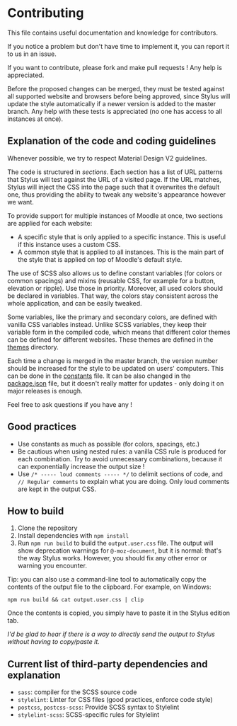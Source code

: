 # Contributing

This file contains useful documentation and knowledge for contributors.

If you notice a problem but don't have time to implement it, you can report it to us in an issue.

If you want to contribute, please fork and make pull requests ! Any help is appreciated.

Before the proposed changes can be merged, they must be tested against all supported website and browsers before being approved, since Stylus will update the style automatically if a newer version is added to the master branch.
Any help with these tests is appreciated (no one has access to all instances at once).

## Explanation of the code and coding guidelines

Whenever possible, we try to respect Material Design V2 guidelines.

The code is structured in *sections*. Each section has a list of URL patterns that Stylus will test against the URL of a visited page. If the URL matches, Stylus will inject the CSS into the page such that it overwrites the default one, thus providing the ability to tweak any website's appearance however we want.

To provide support for multiple instances of Moodle at once, two sections are applied for each website:
- A specific style that is only applied to a specific instance. This is useful if this instance uses a custom CSS.
- A common style that is applied to all instances. This is the main part of the style that is applied on top of Moodle's default style.

The use of SCSS also allows us to define constant variables (for colors or common spacings) and mixins (reusable CSS, for example for a button, elevation or ripple). Use those in priority. Moreover, all used colors should be declared in variables. That way, the colors stay consistent across the whole application, and can be easily tweaked.

Some variables, like the primary and secondary colors, are defined with vanilla CSS variables instead. Unlike SCSS variables, they keep their variable form in the compiled code, which means that different color themes can be defined for different websites. These themes are defined in the [themes](src/themes) directory.

Each time a change is merged in the master branch, the version number should be increased for the style to be updated on users' computers. This can be done in the [constants](src/constants.scss) file. It can be also changed in the [package.json](package.json) file, but it doesn't really matter for updates - only doing it on major releases is enough.

Feel free to ask questions if you have any !

## Good practices

- Use constants as much as possible (for colors, spacings, etc.)
- Be cautious when using nested rules: a vanilla CSS rule is produced for each combination. Try to avoid unnecessary combinations, because it can exponentially increase the output size !
- Use `/* ----- loud comments ----- */` to delimit sections of code, and `// Regular comments` to explain what you are doing. Only loud comments are kept in the output CSS.

## How to build

1. Clone the repository
2. Install dependencies with `npm install`
3. Run `npm run build` to build the `output.user.css` file. The output will show deprecation warnings for `@-moz-document`, but it is normal: that's the way Stylus works. However, you should fix any other error or warning you encounter.

Tip: you can also use a command-line tool to automatically copy the contents of the output file to the clipboard. For example, on Windows:

`npm run build && cat output.user.css | clip`

Once the contents is copied, you simply have to paste it in the Stylus edition tab.

*I'd be glad to hear if there is a way to directly send the output to Stylus without having to copy/paste it.*

## Current list of third-party dependencies and explanation

- `sass`: compiler for the SCSS source code
- `stylelint`: Linter for CSS files (good practices, enforce code style)
- `postcss`, `postcss-scss`: Provide SCSS syntax to Stylelint
- `stylelint-scss`: SCSS-specific rules for Stylelint